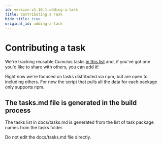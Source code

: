 ```yaml
---
id: version-v1.10.1-adding-a-task
title: Contributing a Task
hide_title: true
original_id: adding-a-task
---
```


# Contributing a task
We're tracking reusable Cumulus tasks [in this list]() and, if you've got one you'd like to share with others, you can add it!

Right now we're focused on tasks distributed via npm, but are open to including others. For now the script that pulls all the data for each package only supports npm.

## The tasks.md file is generated in the build process
The tasks list in docs/tasks.md is generated from the list of task package names from the tasks folder.

Do not edit the docs/tasks.md file directly.

